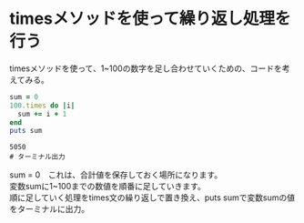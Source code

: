 # timesメソッドを使って繰り返し処理を行う

timesメソッドを使って、1~100の数字を足し合わせていくための、コードを考えてみる。

```ruby
sum = 0
100.times do |i|
  sum += i + 1
end
puts sum
```

```
5050
# ターミナル出力
```

sum = 0　これは、合計値を保存しておく場所になります。<br>
変数sumに1~100までの数値を順番に足していきます。<br>
順に足していく処理をtimes文の繰り返しで置き換え、puts sumで変数sumの値をターミナルに出力。<br>

